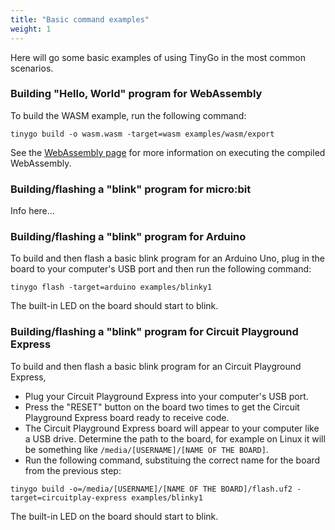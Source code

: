```yaml
---
title: "Basic command examples"
weight: 1
---
```


Here will go some basic examples of using TinyGo in the most common scenarios.

### Building "Hello, World" program for WebAssembly

To build the WASM example, run the following command:

```shell
tinygo build -o wasm.wasm -target=wasm examples/wasm/export
```

See the [WebAssembly page](../webassmebly) for more information on executing the compiled
WebAssembly.

### Building/flashing a "blink" program for micro:bit

Info here...

### Building/flashing a "blink" program for Arduino

To build and then flash a basic blink program for an Arduino Uno, plug in the board to your computer's USB port and then run the following command:

```shell
tinygo flash -target=arduino examples/blinky1
```

The built-in LED on the board should start to blink.

### Building/flashing a "blink" program for Circuit Playground Express

To build and then flash a basic blink program for an Circuit Playground Express,

- Plug your Circuit Playground Express into your computer's USB port.
- Press the "RESET" button on the board two times to get the Circuit Playground Express board ready to receive code.
- The Circuit Playground Express board will appear to your computer like a USB drive. Determine the path to the board, for example on Linux it will be something like `/media/[USERNAME]/[NAME OF THE BOARD]`.
- Run the following command, substituing the correct name for the board from the previous step:

```shell
tinygo build -o=/media/[USERNAME]/[NAME OF THE BOARD]/flash.uf2 -target=circuitplay-express examples/blinky1
```

The built-in LED on the board should start to blink.

